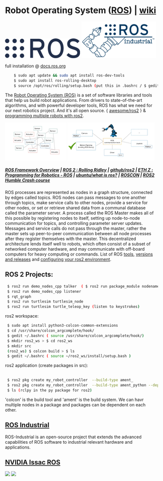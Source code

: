 # Robot Operating System ([ROS](https://www.ros.org/)) | [wiki](https://en.wikipedia.org/wiki/Robot_Operating_System)

<img src="../img/ros.png" width=49%><a> </a><img src="../img/rosindustrial.png" width=49%>

full installation @ [docs.ros.org](https://docs.ros.org/en/rolling/Installation/Ubuntu-Install-Debians.html)

```bash
    $ sudo apt update && sudo apt install ros-dev-tools
    $ sudo apt install ros-rolling-desktop
    $ source /opt/ros/rolling/setup.bash (put this in .bashrc / $ gedit ~/.bashrc)

```

The [Robot Operating System (ROS)](https://www.ros.org/) is a set of software libraries and tools that help us build robot applications. From drivers to state-of-the-art algorithms, and with powerful developer tools, ROS has what we need for our next robotics project. And it's all open source. { [awesome/ros2](https://fkromer.github.io/awesome-ros2/) } & [programming multiple robots with ros2](https://osrf.github.io/ros2multirobotbook/intro.html).

<img src="../img/rosdf.png" width=40%><a> </a><img src="../img/rrdd.png" width=57%>

#####  [ROS Framework Overview](https://youtu.be/7TVWlADXwRw) | [ROS 2 : Rolling Ridley](https://docs.ros.org/en/rolling/index.html) | [github/ros2](https://github.com/ros2) | [ETH Z : Programming for Robotics - ROS](https://rsl.ethz.ch/education-students/lectures/ros.html) | [ubuntu/what is ros?](https://ubuntu.com/robotics/what-is-ros) | [ROSCON](https://roscon.ros.org/) | [ROS2 Humble Crash course](https://youtu.be/Gg25GfA456o)

ROS processes are represented as nodes in a graph structure, connected by edges called topics. ROS nodes can pass messages to one another through topics, make service calls to other nodes, provide a service for other nodes, or set or retrieve shared data from a communal database called the parameter server. A process called the ROS Master makes all of this possible by registering nodes to itself, setting up node-to-node communication for topics, and controlling parameter server updates. Messages and service calls do not pass through the master, rather the master sets up peer-to-peer communication between all node processes after they register themselves with the master. This decentralized architecture lends itself well to robots, which often consist of a subset of networked computer hardware, and may communicate with off-board computers for heavy computing or commands. List of ROS [tools](https://en.wikipedia.org/wiki/Robot_Operating_System#Tools), [versions and releases](https://en.wikipedia.org/wiki/Robot_Operating_System#Versions_and_releases) and [configuring your ros2 environment](https://docs.ros.org/en/crystal/Tutorials/Configuring-ROS2-Environment.html).

## ROS 2 Projects:


```bash
 $ ros2 run demo_nodes_cpp talker  ( $ ros2 run package_module nodename )
 $ ros2 run demo_nodes_cpp listener
 $ rqt_graph
 $ ros2 run turtlesim turtlesim_node
 $ ros2 run turtlesim turtle_teleop_key (listen to keystrokes)

```

ros2 workspace:
```bash
 $ sudo apt install python3-colcon-common-extensions
 $ cd /usr/share/colcon_argcomplete/hook/
 $ gedit ~/.bashrc ( source /usr/share/colcon_argcomplete/hook/)
 $ mkdir ros2_ws > $ cd ros2_ws
 $ mkdir src 
 (ros2_ws) $ colcon build > $ ls
 $ gedit ~/.bashrc ( source ~/ros2_ws/install/setup.bash )

```
ros2 application (create packages in src):

```bash

 $ ros2 pkg create my_robot_controller  --build-type ament_
 $ ros2 pkg create my_robot_controller  --build-type ament_python --dependencies rclpy
 $ ls (rclpy in the py package for ros2)

```
'colcon' is the build tool and 'ament' is the build system. We can havr multiple nodes in a package and packages can be dependent on each other. 
##  [ROS Industrial](https://rosindustrial.org/)

ROS-Industrial is an open-source project that extends the advanced capabilities of ROS software to industrial relevant hardware and applications.

## [NVIDIA Issac ROS](https://developer.nvidia.com/isaac-ros)

<img src="../img/esdf.gif" width=41%><a> </a><img src="../img/elbrus_live.gif" width=57%>